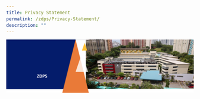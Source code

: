 ```yaml
---
title: Privacy Statement
permalink: /zdps/Privacy-Statement/
description: ""
---
```

![](/images/ZDPS.png)